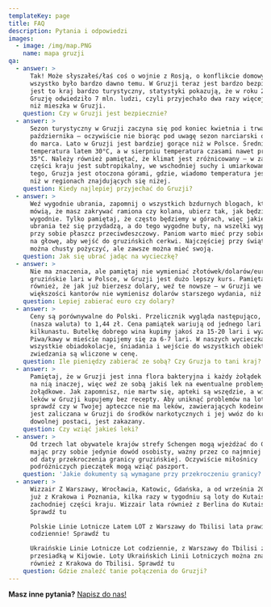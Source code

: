 ```yaml
---
templateKey: page
title: FAQ
description: Pytania i odpowiedzi
images:
  - image: /img/map.PNG
    name: mapa gruzji
qa:
  - answer: >
      Tak! Może słyszałeś/łaś coś o wojnie z Rosją, o konflikcie domowym, ale to
      wszystko było bardzo dawno temu. W Gruzji teraz jest bardzo bezpiecznie i
      jest to kraj bardzo turystyczny, statystyki pokazują, że w roku 2017
      Gruzję odwiedziło 7 mln. ludzi, czyli przyjechało dwa razy więcej ludzi,
      niż mieszka w Gruzji.
    question: Czy w Gruzji jest bezpiecznie?
  - answer: >
      Sezon turystyczny w Gruzji zaczyna się pod koniec kwietnia i trwa do
      października – oczywiście nie biorąc pod uwagę sezon narciarski od grudnia
      do marca. Lato w Gruzji jest bardziej gorące niż w Polsce. Średnia
      temperatura latem 30°C, a w sierpniu temperatura czasami nawet przekracza
      35°C. Należy również pamiętać, że klimat jest zróżnicowany – w zachodniej
      części kraju jest subtropikalny, we wschodniej suchy i umiarkowany. Oprócz
      tego, Gruzja jest otoczona górami, gdzie, wiadomo temperatura jest niższą,
      niż w regionach znajdujących się niżej.
    question: Kiedy najlepiej przyjechać do Gruzji?
  - answer: >
      Weź wygodnie ubrania, zapomnij o wszystkich bzdurnych blogach, które
      mówią, że masz zakrywać ramiona czy kolana, ubierz tak, jak będzie Ci
      wygodnie. Tylko pamiętaj, że często będziemy w górach, więc jakieś ciepłe
      ubrania też się przydadzą, a do tego wygodne buty, na wszelki wypadek miej
      przy sobie płaszcz przeciwdeszczowy. Paniom warto mieć przy sobie chustę
      na głowę, aby wejść do gruzińskich cerkwi. Najczęściej przy świątyniach
      można chusty pożyczyć, ale zawsze można mieć swoją.
    question: Jak się ubrać jadąc na wycieczkę?
  - answer: >
      Nie ma znaczenia, ale pamiętaj nie wymieniać złotówek/dolarów/euro na
      gruzińskie lari w Polsce, w Gruzji jest dużo lepszy kurs. Pamiętaj
      również, że jak już bierzesz dolary, weź te nowsze – w Gruzji we
      większości kantorów nie wymienisz dolarów starszego wydania, niż rok 2011.
    question: Lepiej zabierać euro czy dolary?
  - answer: >
      Ceny są porównywalne do Polski. Przelicznik wygląda następująco, 1 lari
      (nasza waluta) to 1,44 zł. Cena pamiątek wariują od jednego lari do
      kilkunastu. Butelkę dobrego wina kupimy jakoś za 15-20 lari i wyżej.
      Piwa/kawy w mieście napijemy się za 6-7 lari. W naszych wycieczkach,
      wszystkie obiadokolacje, śniadania i wejście do wszystkich obiektów
      zwiedzania są wliczone w cenę.
    question: Ile pieniędzy zabierać ze sobą? Czy Gruzja to tani kraj?
  - answer: >
      Pamiętaj, że w Gruzji jest inna flora bakteryjna i każdy żołądek reaguje
      na nią inaczej, więc weź ze sobą jakiś lek na ewentualne problemy
      żołądkowe. Jak zapomnisz, nie martw się, apteki są wszędzie, a większość
      leków w Gruzji kupujemy bez recepty. Aby uniknąć problemów na lotnisku,
      sprawdź czy w Twojej apteczce nie ma leków, zawierających kodeinę. Kodeina
      jest zaliczana w Gruzji do środków narkotycznych i jej wwóz do kraju, w
      dowolnej postaci, jest zakazany.
    question: Czy wziąć jakieś leki?
  - answer: >
      Od trzech lat obywatele krajów strefy Schengen mogą wjeżdżać do Gruzji
      mając przy sobie jedynie dowód osobisty, ważny przez co najmniej 3 mies.
      od daty przekroczenia granicy gruzińskiej. Oczywiście miłośnicy
      podróżniczych pieczątek mogą wziąć paszport.
    question: 'Jakie dokumenty są wymagane przy przekroczeniu granicy? '
  - answer: >
      Wizzair Z Warszawy, Wrocławia, Katowic, Gdańska, a od września 2019 roku
      już z Krakowa i Poznania, kilka razy w tygodniu są loty do Kutaisi, do
      zachodniej części kraju. Wizzair lata również z Berlina do Kutaisi.
      Sprawdź tu

      Polskie Linie Lotnicze Latem LOT z Warszawy do Tbilisi lata prawie
      codziennie! Sprawdź tu

      Ukraińskie Linie Lotnicze Lot codziennie, z Warszawy do Tbilisi z
      przesiadką w Kijowie. Loty Ukraińskich Linii Lotniczych można znaleźć
      również z Krakowa do Tbilisi. Sprawdź tu
    question: Gdzie znaleźć tanie połączenia do Gruzji?
---
```


**Masz inne pytania?** [Napisz do nas!](/kontakt)
